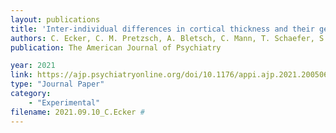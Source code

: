 ```yaml
---
layout: publications
title: 'Inter-individual differences in cortical thickness and their genomic underpinnings in autism spectrum disorder'
authors: C. Ecker, C. M. Pretzsch, A. Bletsch, C. Mann, T. Schaefer, S. Ambrosino, J. Tillmann, A. Yousaf, A. Chiocchetti, M. V. Lombardo, V. Warrier, N. Bast, C. Moessnang, S. Baumeister, F. Dell’Aqua, Dorothea L. Floris, M. Zabihi, A. Marquand, F. Cliquet, C. Leblond, C. Moreau, N. Puts, T. Banaschewski, E. Jones, L. Mason, S. Bölte, A. Meyer-Lindenberg, A. Persico, S. Durston, S. Baron-Cohen, W. Spooren, E. Loth, C. M Freitag, T. Charman, G. Dumas, T. Bourgeron, C. F. Beckmann, J. K. Buitelaar, the EU-AIMS LEAP Group, D. G.M. Murphy
publication: The American Journal of Psychiatry

year: 2021
link: https://ajp.psychiatryonline.org/doi/10.1176/appi.ajp.2021.20050630
type: "Journal Paper"
category: 
    - "Experimental"
filename: 2021.09.10_C.Ecker # 
---
```

